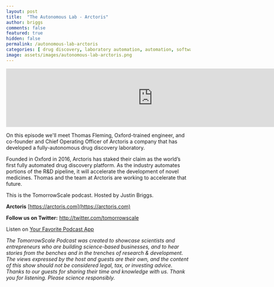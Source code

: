 ```yaml
---
layout: post
title:  "The Autonomous Lab - Arctoris"
author: briggs
comments: false
featured: true
hidden: false
permalink: /autonomous-lab-arctoris
categories: [ drug discovery, laboratory automation, automation, software, startup ]
image: assets/images/autonomous-lab-arctoris.png
---
```


<iframe src="https://anchor.fm/tomorrowscale/embed/episodes/The-Autonomous-Lab---Arctoris-e11ugm7" height="160px" width="800px" frameborder="0" scrolling="no"></iframe>

On this episode we'll meet Thomas Fleming, Oxford-trained engineer, and co-founder and Chief Operating Officer of Arctoris a company that has developed a fully-autonomous drug discovery laboratory. 

Founded in Oxford in 2016, Arctoris has staked their claim as the world’s first fully automated drug discovery platform. As the industry automates portions of the R&D pipeline, it will accelerate the development of novel medicines. Thomas and the team at Arctoris are working to accelerate that future. 

This is the TomorrowScale podcast. Hosted by Justin Briggs.

**Arctoris** [https://arctoris.com](https://arctoris.com)

**Follow us on Twitter:** <a href="http://twitter.com/tomorrowscale" target="_blank" rel="noopener ugc noreferrer">http://twitter.com/tomorrowscale</a>

Listen on [Your Favorite Podcast App](https://anchor.fm/tomorrowscale/)

*The TomorrowScale Podcast was created to showcase scientists and entrepreneurs who are building science-based businesses, and to hear stories from the benches and in the trenches of research & development. The views expressed by the host and guests are their own, and the content of this show should not be considered legal, tax, or investing advice. Thanks to our guests for sharing their time and knowledge with us. Thank you for listening. Please science responsibly.*